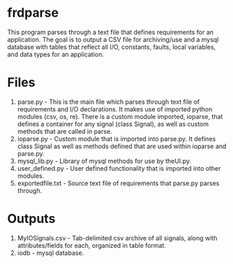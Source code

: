 # frdparse
This program parses through a text file that defines requirements for an application.  The goal is to output
a CSV file for archiving/use and a mysql database with tables that reflect all I/O, constants, faults, local variables, and 
data types for an application.

# Files
1. parse.py - This is the main file which parses through text file of requirements and I/O declarations.  It makes use of imported python modules (csv, os, re).  There is a custom module imported, ioparse, that defines a container for any signal (class Signal), as well as custom methods that are called in parse.
2. ioparse.py - Custom module that is imported into parse.py.  It defines class Signal as well as methods defined that are used within ioparse and parse.py.
3. mysql_lib.py - Library of mysql methods for use by theUI.py. 
4. user_defined.py - User defined functionality that is imported into other modules.
5. exportedfile.txt - Source text file of requirements that parse.py parses through.

# Outputs
1. MyIOSignals.csv - Tab-delimited csv archive of all signals, along with attributes/fields for each, organized in table format.
2. iodb - mysql database.

